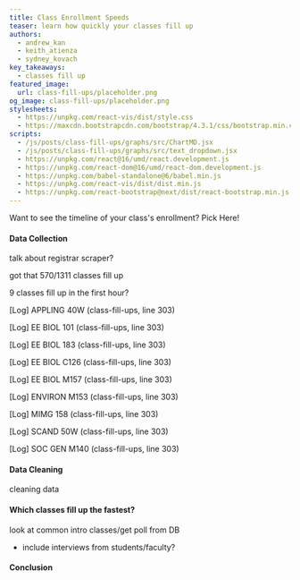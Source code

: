 ```yaml
---
title: Class Enrollment Speeds
teaser: learn how quickly your classes fill up
authors:
  - andrew_kan
  - keith_atienza
  - sydney_kovach
key_takeaways:
  - classes fill up
featured_image:
  url: class-fill-ups/placeholder.png
og_image: class-fill-ups/placeholder.png
stylesheets:
  - https://unpkg.com/react-vis/dist/style.css
  - https://maxcdn.bootstrapcdn.com/bootstrap/4.3.1/css/bootstrap.min.css
scripts:
  - /js/posts/class-fill-ups/graphs/src/ChartMD.jsx
  - /js/posts/class-fill-ups/graphs/src/text_dropdown.jsx
  - https://unpkg.com/react@16/umd/react.development.js
  - https://unpkg.com/react-dom@16/umd/react-dom.development.js
  - https://unpkg.com/babel-standalone@6/babel.min.js
  - https://unpkg.com/react-vis/dist/dist.min.js
  - https://unpkg.com/react-bootstrap@next/dist/react-bootstrap.min.js
---
```


Want to see the timeline of your class's enrollment? Pick Here!

<div id="chartMD"></div>

#### Data Collection

talk about registrar scraper?

got that 570/1311 classes fill up

9 classes fill up in the first hour?

[Log] APPLING 40W (class-fill-ups, line 303)

[Log] EE BIOL 101 (class-fill-ups, line 303)

[Log] EE BIOL 183 (class-fill-ups, line 303)

[Log] EE BIOL C126 (class-fill-ups, line 303)

[Log] EE BIOL M157 (class-fill-ups, line 303)

[Log] ENVIRON M153 (class-fill-ups, line 303)

[Log] MIMG 158 (class-fill-ups, line 303)

[Log] SCAND 50W (class-fill-ups, line 303)

[Log] SOC GEN M140 (class-fill-ups, line 303)

#### Data Cleaning

cleaning data

#### Which classes fill up the fastest?

look at common intro classes/get poll from DB

- include interviews from students/faculty?

#### Conclusion

<link rel="stylesheet" href="https://unpkg.com/react-vis/dist/style.css">
<link
  rel="stylesheet"
  href="https://maxcdn.bootstrapcdn.com/bootstrap/4.3.1/css/bootstrap.min.css"
  integrity="sha384-ggOyR0iXCbMQv3Xipma34MD+dH/1fQ784/j6cY/iJTQUOhcWr7x9JvoRxT2MZw1T"
  crossorigin="anonymous"
/>
<script src="https://unpkg.com/react-vis/dist/dist.min.js"></script>
<script src="https://unpkg.com/react@16/umd/react.development.js" crossorigin></script>
<script src="https://unpkg.com/react-dom@16/umd/react-dom.development.js" crossorigin></script>
<script src="https://unpkg.com/babel-standalone@6/babel.min.js"></script>
<script src="https://unpkg.com/react-bootstrap@next/dist/react-bootstrap.min.js" crossorigin></script>

<script type="text/babel" src="/js/posts/class-fill-ups/graphs/src/ChartMD.jsx"></script>
<script type="text/babel" src="/js/posts/class-fill-ups/graphs/src/text_dropdown.jsx"></script>
